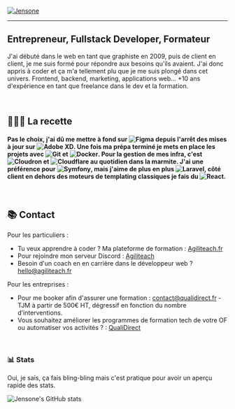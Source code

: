 [![Jensone](https://sosdevtips.b-cdn.net/agiliteach/banner-min.png)](https://agiliteach.fr)

---

## Entrepreneur, Fullstack Developer, Formateur

J'ai débuté dans le web en tant que graphiste en 2009, puis de client en client, je me suis formé pour répondre aux besoins qu'ils avaient. J'ai donc appris à coder et ça m'a tellement plu que je me suis plongé dans cet univers. Frontend, backend, marketing, applications web... +10 ans d'expérience en tant que freelance dans le dev et la formation.

<br>

## 👨🏽‍🍳 La recette

#### Pas le choix, j'ai dû me mettre à fond sur ![Figma](https://img.shields.io/badge/-Figma-101010?style=for-the-badge&logo=figma&logoColor=white) depuis l'arrêt des mises à jour sur ![Adobe XD](https://img.shields.io/badge/-Adobe%20XD-101010?style=for-the-badge&logo=adobe-xd&logoColor=white). Une fois ma prépa terminé je mets en place les projets avec ![Git](https://img.shields.io/badge/-Git-101010?style=for-the-badge&logo=git&logoColor=white) et ![Docker](https://img.shields.io/badge/-Docker-101010?style=for-the-badge&logo=docker&logoColor=white). Pour la gestion de mes infra, c'est ![Cloudron](https://img.shields.io/badge/-Cloudron-101010?style=for-the-badge&logo=json&logoColor=white) et ![Cloudflare](https://img.shields.io/badge/-Cloudflare-101010?style=for-the-badge&logo=cloudflare&logoColor=white) au quotidien dans la marmite. J'ai une préférence pour ![Symfony](https://img.shields.io/badge/-Symfony-101010?style=for-the-badge&logo=Symfony&logoColor=white), mais j'aime de plus en plus ![Laravel](https://img.shields.io/badge/-Laravel-101010?style=for-the-badge&logo=laravel&logoColor=white), côté client en dehors des moteurs de templating classiques je fais du ![React](https://img.shields.io/badge/-React-101010?style=for-the-badge&logo=react&logoColor=white).

<br>

## 📚 Contact

Pour les particuliers :

- Tu veux apprendre à coder ? Ma plateforme de formation : [Agiliteach.fr](https://agiliteach.fr)
- Pour rejoindre mon serveur Discord : [Agiliteach](https://discord.gg/kK8u8TxbJe)
- Besoin d'un coach en en carrière dans le développeur web ? hello@agiliteach.fr

Pour les entreprises :

- Pour me booker afin d'assurer une formation : contact@qualidirect.fr - TJM à partir de 500€ HT, dégressif en fonction du nombre d’interventions.
- Vous souhaitez améliorer les programmes de formation tech de votre OF ou automatiser vos activités ? : [QualiDirect](https://qualidirect.fr)

<br>

### 📊 Stats

Oui, je sais, ça fais bling-bling mais c'est pratique pour avoir un aperçu rapide des stats.

![Jensone's GitHub stats](https://github-readme-stats-sigma-five.vercel.app/api?username=Jensone&show_icons=true)
